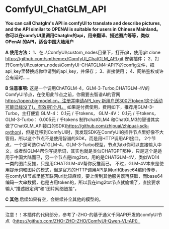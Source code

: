 # ComfyUI_ChatGLM_API

**You can call Chatglm's API in comfyUI to translate and describe pictures, and the API similar to OPENAI is suitable for users in Chinese Mainland。
你可以在comfyUI里调用Chatglm的api，用来翻译、描述图片等等，类似OPenAI 的API，适合中国大陆用户**

**A  使用方法：**
1、在..\ComfyUI\custom_nodes目录下，打开git，使用git clone https://github.com/smthemex/ComfyUI_ChatGLM_API.git 安装插件；
2、打开ComfyUI\custom_nodes\ComfyUI-CHATGLM4-API下的config文件，把api_key里替换成你申请到的api_key，并保存；
3、直接使用；
4、网络鉴权或许会有延时……


**B 注意事项:**
这是一个调用ChATGLM-4，GLM-3-Turbo,CHATGLM-4V的ComfyUI节点，在使用此节点之前，你需要去智谱AI的官网 https://open.bigmodel.cn，注册并申请API_key,新用户送300万token(这个活动可能已经没了)，有效期1个月。
如果是付费使用，费用如下，推荐用GLM-3-Turbo，主打便宜
GLM-4：  0.1元 / 千tokens，
GLM-4V： 0.1元 / 千tokens，
GLM-3-Turbo：  0.005元 / 千tokens
制作chatGLM4 和ChatGLM3的智谱其实做了ChatGLM_API接口的SDK(https://github.com/zhipuai/zhipuai-sdk-python)，但是迁移到ComfyUI时，我发现SDK在ComfyUI的插件节点里好像不大管用，所以这个节点不是使用智谱的SDK，而是用HTTP调用API接口。
2个节点，一个是可选ChATGLM-4，GLM-3-Turbo模型，节点为txt你可以直接输入中文，或者然GLM4帮你写提示词，其实也就是类似CHATGPT那种，只是这个是适用于中国大陆而已，另一个节点是img2txt，用的是CHATGLM-4V，类似WD14一类的图片反推，只是用CHATGLM-4V帮你反推而已。
不过，GLM-4V本来是使用提示词和图片的模式，但是官方的HTTP调用API是用url和base64编码传参，在comfyUI节点里整互联网url比较麻烦，要上传到其他服务器再获取，而base64编码一大串数据，也是占用token的，所以我在img2txt节点就偷懒了，直接要求输入“描述限定词”和“图片网络链接”，

**C 其他**
后续如果有空，会继续补全其他的模型的。


----------
注意！！本插件的代码部分，参考了-ZHO-的基于通义千问API开发的comfyUI节点（https://github.com/ZHO-ZHO-ZHO/ComfyUI-Qwen-VL-API）
